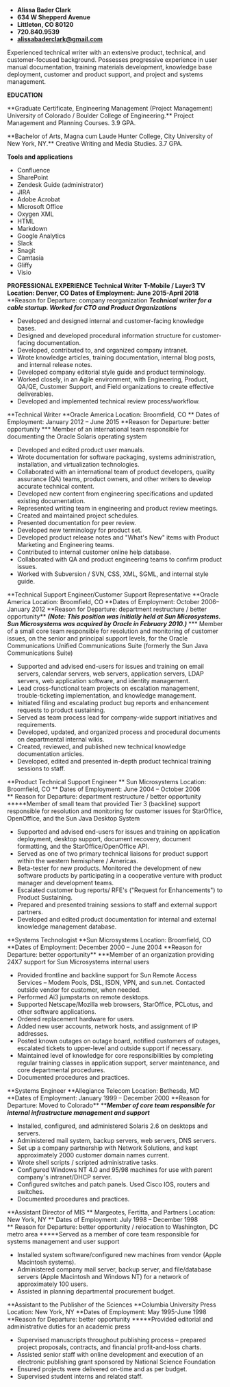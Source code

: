 - **Alissa Bader Clark**
- **634 W Shepperd Avenue**
- **Littleton, CO 80120**
- **720.840.9539**
- **[alissabaderclark@gmail.com][1]**

Experienced technical writer with an extensive product, technical, and customer-focused background. Possesses progressive experience in user manual documentation, training materials development, knowledge base deployment, customer and product support, and project and systems management.

**EDUCATION**

\*\*Graduate Certificate, Engineering Management (Project Management)
University of Colorado / Boulder College of Engineering.\*\*
Project Management and Planning Courses.  3.9 GPA.

\*\*Bachelor of Arts, Magna cum Laude
Hunter College, City University of New York, NY.\*\*
Creative Writing and Media Studies.  3.7 GPA.

**Tools and applications**
- Confluence
- SharePoint
- Zendesk Guide (administrator)
- JIRA
- Adobe Acrobat
- Microsoft Office
- Oxygen XML
- HTML
- Markdown
- Google Analytics
- Slack
- Snagit
- Camtasia
- Gliffy
- Visio

**PROFESSIONAL EXPERIENCE**
**Technical Writer**
**T-Mobile / Layer3 TV  Location: Denver, CO**
**Dates of Employment:  June 2015-April 2018**
**Reason for Departure:  company reorganization
***Technical writer for a cable startup.  Worked for CTO and Product Organizations***

- Developed and designed internal and customer-facing knowledge bases.
- Designed and developed procedural information structure for customer-facing documentation.
- Developed, contributed to, and organized company intranet.
- Wrote knowledge articles, training documentation, internal blog posts, and internal release notes.
- Developed company editorial style guide and product terminology.
- Worked closely, in an Agile environment, with Engineering, Product, QA/QE, Customer Support, and Field organizations to create effective deliverables.
- Developed and implemented technical review process/workflow.


**Technical Writer
**Oracle America        Location:  Broomfield, CO
** Dates of Employment:  January 2012 – June 2015
**Reason for Departure:  better opportunity
*** Member of an international team responsible for documenting the Oracle Solaris operating system

- Developed and edited product user manuals.
- Wrote documentation for software packaging, systems administration, installation, and virtualization technologies.
- Collaborated with an international team of product developers, quality assurance (QA) teams, product owners, and other writers to develop accurate technical content.
- Developed new content from engineering specifications and updated existing documentation.
- Represented writing team in engineering and product review meetings.
- Created and maintained project schedules.
- Presented documentation for peer review.
- Developed new terminology for product set.
- Developed product release notes and &quot;What&#39;s New&quot; items with Product Marketing and Engineering teams.
- Contributed to internal customer online help database.
- Collaborated with QA and product engineering teams to confirm product issues.
- Worked with Subversion / SVN, CSS, XML, SGML, and internal style guide.


**Technical Support Engineer/Customer Support Representative
**Oracle America        Location:  Broomfield, CO
**Dates of Employment:  October 2006– January 2012
**Reason for Departure:  department restructure / better opportunity\*\*
***(Note: This position was initially held at Sun Microsystems. Sun Microsystems was acquired by Oracle in February 2010.)***
*** Member of a small core team responsible for resolution and monitoring of customer issues, on the senior and principal support levels, for the Oracle Communications Unified Communications Suite (formerly the Sun Java Communications Suite)

- Supported and advised end-users for issues and training on email servers, calendar servers, web servers, application servers, LDAP servers, web application software, and identity management.
- Lead cross-functional team projects on escalation management, trouble-ticketing implementation, and knowledge management.
- Initiated filing and escalating product bug reports and enhancement requests to product sustaining.
- Served as team process lead for company-wide support initiatives and requirements.
- Developed, updated, and organized process and procedural documents on departmental internal wikis.
- Created, reviewed, and published new technical knowledge documentation articles.
- Developed, edited and presented in-depth product technical training sessions to staff.

**Product Technical Support Engineer
** Sun Microsystems        Location:  Broomfield, CO
** Dates of Employment:  June 2004 – October 2006
** Reason for Departure:  department restructure / better opportunity
*****Member of small team that provided Tier 3 (backline) support responsible for resolution and monitoring for customer issues for StarOffice, OpenOffice, and the Sun Java Desktop System

- Supported and advised end-users for issues and training on application deployment, desktop support, document recovery, document formatting, and the StarOffice/OpenOffice API.
- Served as one of two primary technical liaisons for product support within the western hemisphere / Americas.
- Beta-tester for new products.  Monitored the development of new software products by participating in a cooperative venture with product manager and development teams.
- Escalated customer bug reports/ RFE&#39;s (&quot;Request for Enhancements&quot;)  to Product Sustaining.
- Prepared and presented training sessions to staff and external support partners.
- Developed and edited product documentation for internal and external knowledge management database.


**Systems Technologist
**Sun Microsystems        Location:  Broomfield, CO
**Dates of Employment:  December 2000 – June 2004
**Reason for Departure:  better opportunity\*\*
***Member of an organization providing 24X7 support for Sun Microsystems internal users

- Provided frontline and backline support for Sun Remote Access Services – Modem Pools, DSL, ISDN, VPN, and sun.net.  Contacted outside vendor for customer, when needed.
- Performed Ai3 jumpstarts on remote desktops.
- Supported Netscape/Mozilla web browsers, StarOffice, PCLotus, and other software applications.
- Ordered replacement hardware for users.
- Added new user accounts, network hosts, and assignment of IP addresses.
- Posted known outages on outage board, notified customers of outages, escalated tickets to upper-level and outside support if necessary.
- Maintained level of knowledge for core responsibilities by completing regular training classes in application support, server maintenance, and core departmental procedures.
- Documented procedures and practices.


**Systems Engineer
**Allegiance Telecom        Location:  Bethesda, MD
**Dates of Employment: January 1999 – December 2000
**Reason for Departure:  Moved to Colorado\*\*
*****Member of core team responsible for internal infrastructure management and support***

- Installed, configured, and administered Solaris 2.6 on desktops and servers.
- Administered mail system, backup servers, web servers, DNS servers.
- Set up a company partnership with Network Solutions, and kept approximately 2000 customer domain names current.
- Wrote shell scripts / scripted administrative tasks.
- Configured Windows NT 4.0 and 95/98 machines for use with parent company&#39;s intranet/DHCP server.
- Configured switches and patch panels.  Used Cisco IOS, routers and switches.
- Documented procedures and practices.


**Assistant Director of MIS
** Margeotes, Fertitta, and Partners      Location:  New York, NY
** Dates of Employment:  July 1998 – December 1998
** Reason for Departure:   better opportunity / relocation to Washington, DC metro area
*****Served as a member of core team responsible for systems management and user support

- Installed system software/configured new machines from vendor (Apple Macintosh systems).
- Administered company mail server, backup server, and file/database servers (Apple Macintosh and Windows NT) for a network of approximately 100 users.
- Assisted in planning departmental procurement budget.


**Assistant to the Publisher of the Sciences
**Columbia University Press       Location:  New York, NY
**Dates of Employment:  May 1995-June 1998
**Reason for Departure:  better opportunity
*****Provided editorial and administrative duties for an academic press

- Supervised manuscripts throughout publishing process – prepared project proposals, contracts, and financial profit-and-loss charts.
- Assisted senior staff with online development and execution of an electronic publishing grant sponsored by National Science Foundation
- Ensured projects were delivered on-time and as per budget.
- Supervised student interns and related staff.

[1]:	mailto:alissabaderclark@gmail.com

